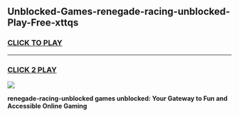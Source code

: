
## Unblocked-Games-renegade-racing-unblocked-Play-Free-xttqs
<h3>
<a href="https://premium76.site?title=renegade-racing-unblocked&ref=18A1">CLICK TO PLAY</a></h3>
<hr>

<h3>
<a href="https://premium76.site?title=renegade-racing-unblocked&ref=18A1">CLICK 2 PLAY</a>
  
</h3>

<a href="https://premium76.site?title=renegade-racing-unblocked&ref=18A1"><img src="https://clearcache.store/games.png"></a>


**renegade-racing-unblocked games unblocked: Your Gateway to Fun and Accessible Online Gaming**
